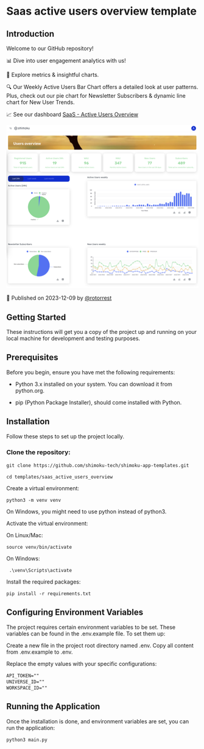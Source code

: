 # Saas active users overview template

## Introduction

Welcome to our GitHub repository!

📊 Dive into user engagement analytics with us! 

🚀 Explore metrics & insightful charts. 

🔍 Our Weekly Active Users Bar Chart offers a detailed look at user patterns. Plus, check out our pie chart for Newsletter Subscribers & dynamic line chart for New User Trends. 

📈 See our dashboard [SaaS - Active Users Overview](https://shimoku.io/5491c564-93be-4536-89be-c1cbf4108b3f/users-overview?shared=true&token=706fdb5b-c513-11ee-a004-50e549d07122)

<p align="center">
  <img src="img/1.png">
</p>

📅 Published on 2023-12-09 by [@rotorrest](https://www.github.com/rotorrest)

## Getting Started

These instructions will get you a copy of the project up and running on your local machine for development and testing purposes.

## Prerequisites

Before you begin, ensure you have met the following requirements:

- Python 3.x installed on your system. You can download it from python.org.

- pip (Python Package Installer), should come installed with Python.

## Installation

Follow these steps to set up the project locally.

### Clone the repository:

```
git clone https://github.com/shimoku-tech/shimoku-app-templates.git
```
```
cd templates/saas_active_users_overview
```

Create a virtual environment:

```
python3 -m venv venv
```
  
On Windows, you might need to use python instead of python3.

Activate the virtual environment: 

On Linux/Mac:

```
source venv/bin/activate
```
  
On Windows:
```
 .\venv\Scripts\activate
```

Install the required packages:

```
pip install -r requirements.txt
```
  

## Configuring Environment Variables

The project requires certain environment variables to be set. These variables can be found in the .env.example file. To set them up:

Create a new file in the project root directory named .env.
Copy all content from .env.example to .env.

Replace the empty values with your specific configurations:
```
API_TOKEN=""
UNIVERSE_ID=""
WORKSPACE_ID=""
```


## Running the Application

Once the installation is done, and environment variables are set, you can run the application:

```
python3 main.py
```
